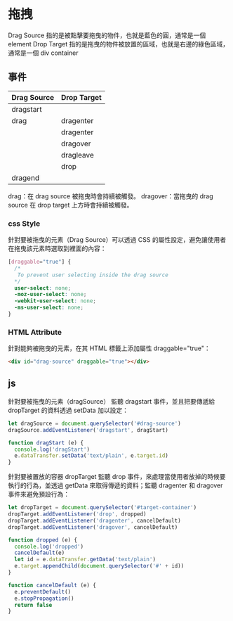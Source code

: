 # 拖拽

Drag Source 指的是被點擊要拖曳的物件，也就是藍色的圓，通常是一個 element
Drop Target 指的是拖曳的物件被放置的區域，也就是右邊的綠色區域，通常是一個 div container

## 事件

Drag Source	 | Drop Target
---- | ---
dragstart | &nbsp;
drag |  dragenter
&nbsp; |  dragenter
&nbsp; |  dragover
&nbsp; |  dragleave
&nbsp; |  drop
dragend |

drag：在 drag source 被拖曳時會持續被觸發。
dragover：當拖曳的 drag source 在 drop target 上方時會持續被觸發。

### css Style

針對要被拖曳的元素（Drag Source）可以透過 CSS 的屬性設定，避免讓使用者在拖曳該元素時選取到裡面的內容：

```css
[draggable="true"] {
  /*
   To prevent user selecting inside the drag source
  */
  user-select: none;
  -moz-user-select: none;
  -webkit-user-select: none;
  -ms-user-select: none;
}

```

### HTML Attribute

針對能夠被拖曳的元素，在其 HTML 標籤上添加屬性 draggable="true"：

```html
<div id="drag-source" draggable="true"></div>
```

## js

針對要被拖曳的元素（dragSource） 監聽 dragstart 事件，並且把要傳遞給 dropTarget 的資料透過 setData 加以設定：

```js
let dragSource = document.querySelector('#drag-source')
dragSource.addEventListener('dragstart', dragStart)

function dragStart (e) {
  console.log('dragStart')
  e.dataTransfer.setData('text/plain', e.target.id)
}
```

針對要被置放的容器 dropTarget 監聽 drop 事件，來處理當使用者放掉的時候要執行的行為，並透過 getData 來取得傳遞的資料；監聽 dragenter 和 dragover 事件來避免預設行為：

```js
let dropTarget = document.querySelector('#target-container')
dropTarget.addEventListener('drop', dropped)
dropTarget.addEventListener('dragenter', cancelDefault)
dropTarget.addEventListener('dragover', cancelDefault)

function dropped (e) {
  console.log('dropped')
  cancelDefault(e)
  let id = e.dataTransfer.getData('text/plain')
  e.target.appendChild(document.querySelector('#' + id))
}

function cancelDefault (e) {
  e.preventDefault()
  e.stopPropagation()
  return false
}


```
